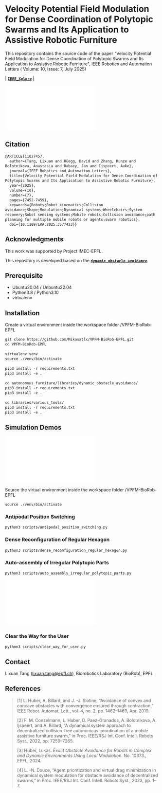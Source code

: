 # Velocity Potential Field Modulation for Dense Coordination of Polytopic Swarms and Its Application to Assistive Robotic Furniture
This repository contains the source code of the paper "Velocity Potential Field Modulation for Dense Coordination of Polytopic Swarms and Its Application to Assistive Robotic Furniture", IEEE Robotics and Automation Letters ( Volume: 10, Issue: 7, July 2025) 

| **[`IEEE_Xplore`](https://ieeexplore.ieee.org/document/11027457)** |

![Example](docs/real_world.pdf)

## Citation
```
@ARTICLE{11027457,
  author={Tang, Lixuan and Rüegg, David and Zhang, Runze and Bolotnikova, Anastasia and Rabaey, Jan and Ijspeert, Auke},
  journal={IEEE Robotics and Automation Letters}, 
  title={Velocity Potential Field Modulation for Dense Coordination of Polytopic Swarms and Its Application to Assistive Robotic Furniture}, 
  year={2025},
  volume={10},
  number={7},
  pages={7452-7459},
  keywords={Robots;Robot kinematics;Collision avoidance;Shape;Modulation;Dynamical systems;Wheelchairs;System recovery;Robot sensing systems;Mobile robots;Collision avoidance;path planning for multiple mobile robots or agents;swarm robotics},
  doi={10.1109/LRA.2025.3577423}}
```

## Acknowledgments
This work was supported by Project IMEC-EPFL.

This repository is developed based on the **[`dynamic_obstacle_avoidance`](https://github.com/epfl-lasa/dynamic_obstacle_avoidance)**

## Prerequisite
- Ubuntu20.04 / Unbuntu22.04
- Python3.8 / Python3.10 
- virtualenv

## Installation 
Create a virtual environment inside the workspace folder /VPFM-BioRob-EPFL
```shell
git clone https://github.com/Mikasatlx/VPFM-BioRob-EPFL.git
cd VPFM-BioRob-EPFL

virtualenv venv
source ./venv/bin/activate

pip3 install -r requirements.txt
pip3 install -e .

cd autonomous_furniture/libraries/dynamic_obstacle_avoidance/
pip3 install -r requirements.txt
pip3 install -e .

cd libraries/various_tools/
pip3 install -r requirements.txt
pip3 install -e .
```

## Simulation Demos

![Example](docs/pics_1.pdf)

Source the virtual environment inside the workspace folder /VPFM-BioRob-EPFL
```shell
source ./venv/bin/activate
```

### Antipodal Position Switching
```shell
python3 scripts/antipodal_position_switching.py
```

### Dense Reconfiguration of Regular Hexagon
```shell
python3 scripts/dense_reconfiguration_regular_hexegon.py
```

### Auto-assembly of Irregular Polytopic Parts
```shell
python3 scripts/auto_assembly_irregular_polytopic_parts.py
```

![Example](docs/pics_2.pdf)

### Clear the Way for the User
```shell
python3 scripts/clear_way_for_user.py
```

## Contact
Lixuan Tang (lixuan.tang@epfl.ch), Biorobotics Laboratory (BioRob), EPFL  

## References     
> [1] L. Huber, A. Billard, and J. -J. Slotine, “Avoidance of convex and concave obstacles with convergence ensured through contraction,” IEEE Robot. Automat. Lett., vol. 4, no. 2, pp. 1462–1469, Apr. 2019.
> 
> [2] F. M. Conzelmann, L. Huber, D. Paez-Granados, A. Bolotnikova, A. Ijspeert, and A. Billard, “A dynamical system approach to decentralized collision-free autonomous coordination of a mobile assistive furniture swarm,” in Proc. IEEE/RSJ Int. Conf. Intell. Robots Syst., 2022, pp. 7259–7265.
> 
> [3] Huber, Lukas. _Exact Obstacle Avoidance for Robots in Complex and Dynamic Environments Using Local Modulation._ No. 10373., EPFL, 2024.
>
> [4] L. -N. Douce, “Agent prioritization and virtual drag minimization in dynamical system modulation for obstacle avoidance of decentralized swarms,” in Proc. IEEE/RSJ Int. Conf. Intell. Robots Syst., 2023, pp. 1–7.
